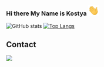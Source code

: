 ### Hi there My Name is Kostya <img src="./greeting.gif" alt="👋" width="30px">

![GitHub stats](https://github-readme-stats.vercel.app/api?username=EalsyCoD&theme=dark&show_icons=true&count_private=true&hide_border=true&card_width=450&line_height=28&hide_border=1&)
[![Top Langs](https://github-readme-stats.vercel.app/api/top-langs/?username=EalsyCoD&layout=compact)](https://github.com/anuraghazra/github-readme-stats)

## Contact

<a href="https://t.me/EalsyCoD">![](https://img.shields.io/badge/Telegram-EalsyCoD-informational?style=flat&logo=telegram&logoColor=26A5E4&color=26A5E4)</a>

<!--
**EalsyCoD/EalsyCoD** is a ✨ _special_ ✨ repository because its `README.md` (this file) appears on your GitHub profile.

Here are some ideas to get you started:

- 🔭 I’m currently working on ...
- 🌱 I’m currently learning ...
- 👯 I’m looking to collaborate on ...
- 🤔 I’m looking for help with ...
- 💬 Ask me about ...
- 📫 How to reach me: ...
- 😄 Pronouns: ...
- ⚡ Fun fact: ...
-->
